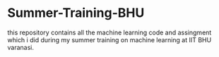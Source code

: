 # Summer-Training-BHU
this repository contains all the machine learning code and assingment which i did during my summer training on machine  learning at IIT BHU varanasi.
